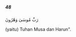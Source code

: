 ##### 48

<span class="ayah">رَبِّ مُوسَىٰ وَهَٰرُونَ</span>

<span class="ayah_translation">(yaitu) Tuhan Musa dan Harun".</span>
